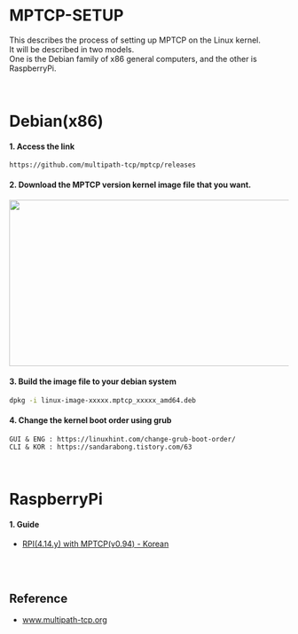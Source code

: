 # MPTCP-SETUP
This describes the process of setting up MPTCP on the Linux kernel. <br>
It will be described in two models. <br>
One is the Debian family of x86 general computers, and the other is RaspberryPi.

<br>

# Debian(x86)

#### 1. Access the link
```
https://github.com/multipath-tcp/mptcp/releases
```

#### 2. Download the MPTCP version kernel image file that you want.
<img src="https://user-images.githubusercontent.com/48320014/144986881-6e3401a9-790e-4583-8a47-7e55336be41c.png" width="550" height="300"/>

#### 3. Build the image file to your debian system
```sh
dpkg -i linux-image-xxxxx.mptcp_xxxxx_amd64.deb
```

#### 4. Change the kernel boot order using grub
```
GUI & ENG : https://linuxhint.com/change-grub-boot-order/
CLI & KOR : https://sandarabong.tistory.com/63 
```


<br>

# RaspberryPi

#### 1. Guide
* [RPI(4.14.y) with MPTCP(v0.94) - Korean](contents/guide.pdf)

<br><br>

## Reference
* www.multipath-tcp.org
